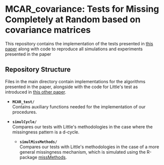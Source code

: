 # MCAR_covariance: Tests for Missing Completely at Random based on covariance matrices

This repository contains the implementation of the tests presented in [this paper](https://arxiv.org/abs/2401.05256) along with code to reproduce all simulations and experiments presented in the paper 

## Repository Structure

Files in the main directory contain implementations for the algorithms presented in the paper, alongside with the code for Little's test as introduced in [this other paper](https://www.tandfonline.com/doi/abs/10.1080/01621459.1988.10478722).

- **`MCAR_test/`**  
  Contains auxiliary functions needed for the implementation of our procedures.

- **`simulCycle/`**  
  Compares our tests with Little's methodologies in the case where the missingness pattern is a d-cycle.
  
  - **`simulMissMethods/`**  
  Compares our tests with Little's methodologies in the case of a more general missingness mechanism, which is simulated using the R-package [missMethods](https://cran.r-project.org/web/packages/missMethods/index.html).

